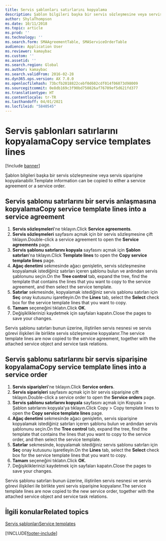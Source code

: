 ```yaml
---
title: Servis şablonları satırlarını kopyalama
description: Şablon bilgileri başka bir servis sözleşmesine veya servis siparişine kopyalanabilir.
author: ShylaThompson
ms.date: 10/11/2018
ms.topic: article
ms.prod: ''
ms.technology: ''
ms.search.form: SMAAgreementTable, SMAServiceOrderTable
audience: Application User
ms.reviewer: kamaybac
ms.custom: ''
ms.assetid: ''
ms.search.region: Global
ms.author: kamaybac
ms.search.validFrom: 2016-02-28
ms.dyn365.ops.version: AX 7.0.0
ms.openlocfilehash: 73bcfb2018822cebf0d602cdf014f06073d98009
ms.sourcegitcommit: 0e8db169c3f90bd750826af76709ef5d621fd377
ms.translationtype: HT
ms.contentlocale: tr-TR
ms.lasthandoff: 04/01/2021
ms.locfileid: "5840545"
---
```

# <a name="copy-service-templates-lines"></a><span data-ttu-id="25d4f-103">Servis şablonları satırlarını kopyalama</span><span class="sxs-lookup"><span data-stu-id="25d4f-103">Copy service templates lines</span></span> 

[!include [banner](../includes/banner.md)]

<span data-ttu-id="25d4f-104">Şablon bilgileri başka bir servis sözleşmesine veya servis siparişine kopyalanabilir.</span><span class="sxs-lookup"><span data-stu-id="25d4f-104">Template information can be copied to either a service agreement or a service order.</span></span>

## <a name="copy-service-template-lines-into-a-service-agreement"></a><span data-ttu-id="25d4f-105">Servis şablonu satırlarını bir servis anlaşmasına kopyalama</span><span class="sxs-lookup"><span data-stu-id="25d4f-105">Copy service template lines into a service agreement</span></span>

1. <span data-ttu-id="25d4f-106">**Servis sözleşmeleri**'ne tıklayın.</span><span class="sxs-lookup"><span data-stu-id="25d4f-106">Click **Service agreements**.</span></span>
2. <span data-ttu-id="25d4f-107">**Servis sözleşmeleri** sayfasını açmak için bir servis sözleşmesine çift tıklayın.</span><span class="sxs-lookup"><span data-stu-id="25d4f-107">Double-click a service agreement to open the **Service agreements** page.</span></span>
3. <span data-ttu-id="25d4f-108">**Servis şablonu satırlarını kopyala** sayfasını açmak için **Şablon satırları**'na tıklayın.</span><span class="sxs-lookup"><span data-stu-id="25d4f-108">Click **Template lines** to open the **Copy service template lines** page.</span></span>
4. <span data-ttu-id="25d4f-109">**Ağaç denetimi** sekmesinde ağacı genişletin, servis sözleşmesine kopyalamak istediğiniz satırları içeren şablonu bulun ve ardından servis şablonunu seçin.</span><span class="sxs-lookup"><span data-stu-id="25d4f-109">On the **Tree control** tab, expand the tree, find the template that contains the lines that you want to copy to the service agreement, and then select the service template.</span></span>
5. <span data-ttu-id="25d4f-110">**Satırlar** sekmesinde, kopyalamak istediğiniz servis şablonu satırları için **Seç** onay kutusunu işaretleyin.</span><span class="sxs-lookup"><span data-stu-id="25d4f-110">On the **Lines** tab, select the **Select** check box for the service template lines that you want to copy.</span></span>
6. <span data-ttu-id="25d4f-111">**Tamam** seçeneğini tıklatın.</span><span class="sxs-lookup"><span data-stu-id="25d4f-111">Click **OK**.</span></span>
7. <span data-ttu-id="25d4f-112">Değişikliklerinizi kaydetmek için sayfaları kapatın.</span><span class="sxs-lookup"><span data-stu-id="25d4f-112">Close the pages to save your changes.</span></span>

<span data-ttu-id="25d4f-113">Servis şablonu satırları bunun üzerine, iliştirilen servis nesnesi ve servis görevi ilişkileri ile birlikte servis sözleşmesine kopyalanır.</span><span class="sxs-lookup"><span data-stu-id="25d4f-113">The service template lines are now copied to the service agreement, together with the attached service object and service task relations.</span></span>

## <a name="copy-service-template-lines-into-a-service-order"></a><span data-ttu-id="25d4f-114">Servis şablonu satırlarını bir servis siparişine kopyalama</span><span class="sxs-lookup"><span data-stu-id="25d4f-114">Copy service template lines into a service order</span></span>

1. <span data-ttu-id="25d4f-115">**Servis siparişleri**'ne tıklayın.</span><span class="sxs-lookup"><span data-stu-id="25d4f-115">Click **Service orders**.</span></span>
2. <span data-ttu-id="25d4f-116">**Servis siparişleri** sayfasını açmak için bir servis siparişine çift tıklayın.</span><span class="sxs-lookup"><span data-stu-id="25d4f-116">Double-click a service order to open the **Service orders** page.</span></span>
3. <span data-ttu-id="25d4f-117">**Servis şablonu satırlarını kopyala** sayfasını açmak için Kopyala \> Şablon satırlarını kopyala'ya tıklayın.</span><span class="sxs-lookup"><span data-stu-id="25d4f-117">Click Copy \> Copy template lines to open the **Copy service template lines** page.</span></span>
4. <span data-ttu-id="25d4f-118">**Ağaç denetimi** sekmesinde ağacı genişletin, servis siparişine kopyalamak istediğiniz satırları içeren şablonu bulun ve ardından servis şablonunu seçin.</span><span class="sxs-lookup"><span data-stu-id="25d4f-118">On the **Tree control** tab, expand the tree, find the template that contains the lines that you want to copy to the service order, and then select the service template.</span></span>
5. <span data-ttu-id="25d4f-119">**Satırlar** sekmesinde, kopyalamak istediğiniz servis şablonu satırları için **Seç** onay kutusunu işaretleyin.</span><span class="sxs-lookup"><span data-stu-id="25d4f-119">On the **Lines** tab, select the **Select** check box for the service template lines that you want to copy.</span></span>
6. <span data-ttu-id="25d4f-120">**Tamam** seçeneğini tıklatın.</span><span class="sxs-lookup"><span data-stu-id="25d4f-120">Click **OK**.</span></span>
7. <span data-ttu-id="25d4f-121">Değişikliklerinizi kaydetmek için sayfaları kapatın.</span><span class="sxs-lookup"><span data-stu-id="25d4f-121">Close the pages to save your changes.</span></span>

<span data-ttu-id="25d4f-122">Servis şablonu satırları bunun üzerine, iliştirilen servis nesnesi ve servis görevi ilişkileri ile birlikte yeni servis siparişine kopyalanır.</span><span class="sxs-lookup"><span data-stu-id="25d4f-122">The service template lines are now copied to the new service order, together with the attached service object and service task relations.</span></span> 

## <a name="related-topics"></a><span data-ttu-id="25d4f-123">İlgili konular</span><span class="sxs-lookup"><span data-stu-id="25d4f-123">Related topics</span></span>

[<span data-ttu-id="25d4f-124">Servis şablonları</span><span class="sxs-lookup"><span data-stu-id="25d4f-124">Service templates</span></span>](service-template.md)




[!INCLUDE[footer-include](../../includes/footer-banner.md)]